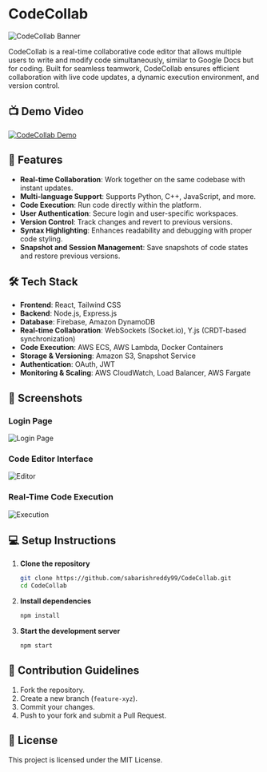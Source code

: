 # CodeCollab

![CodeCollab Banner](https://via.placeholder.com/1000x300.png?text=CodeCollab)

CodeCollab is a real-time collaborative code editor that allows multiple users to write and modify code simultaneously, similar to Google Docs but for coding. Built for seamless teamwork, CodeCollab ensures efficient collaboration with live code updates, a dynamic execution environment, and version control.

## 📺 Demo Video
[![CodeCollab Demo](https://img.youtube.com/vi/vL2KroJkakg/0.jpg)](https://youtu.be/vL2KroJkakg)

## 🚀 Features
- **Real-time Collaboration**: Work together on the same codebase with instant updates.
- **Multi-language Support**: Supports Python, C++, JavaScript, and more.
- **Code Execution**: Run code directly within the platform.
- **User Authentication**: Secure login and user-specific workspaces.
- **Version Control**: Track changes and revert to previous versions.
- **Syntax Highlighting**: Enhances readability and debugging with proper code styling.
- **Snapshot and Session Management**: Save snapshots of code states and restore previous versions.

## 🛠 Tech Stack
- **Frontend**: React, Tailwind CSS
- **Backend**: Node.js, Express.js
- **Database**: Firebase, Amazon DynamoDB
- **Real-time Collaboration**: WebSockets (Socket.io), Y.js (CRDT-based synchronization)
- **Code Execution**: AWS ECS, AWS Lambda, Docker Containers
- **Storage & Versioning**: Amazon S3, Snapshot Service
- **Authentication**: OAuth, JWT
- **Monitoring & Scaling**: AWS CloudWatch, Load Balancer, AWS Fargate

## 📸 Screenshots
### Login Page
![Login Page](https://via.placeholder.com/600x300.png?text=Login+Page)
### Code Editor Interface
![Editor](https://via.placeholder.com/600x300.png?text=Editor+Interface)
### Real-Time Code Execution
![Execution](https://via.placeholder.com/600x300.png?text=Code+Execution)

## 💻 Setup Instructions
1. **Clone the repository**
   ```sh
   git clone https://github.com/sabarishreddy99/CodeCollab.git
   cd CodeCollab
   ```
2. **Install dependencies**
   ```sh
   npm install
   ```
3. **Start the development server**
   ```sh
   npm start
   ```

## 🎯 Contribution Guidelines
1. Fork the repository.
2. Create a new branch (`feature-xyz`).
3. Commit your changes.
4. Push to your fork and submit a Pull Request.

## 📜 License
This project is licensed under the MIT License.
